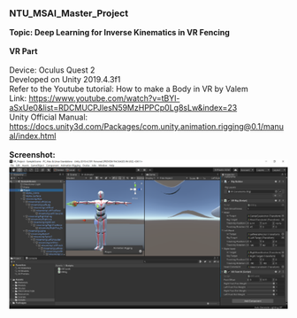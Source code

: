 ### NTU_MSAI_Master_Project
**Topic: Deep Learning for Inverse Kinematics in VR Fencing**</br>
</br>**VR Part**</br>
</br>Device: Oculus Quest 2</br> 
Developed on Unity 2019.4.3f1</br>
Refer to the Youtube tutorial: How to make a Body in VR by Valem</br>
Link: https://www.youtube.com/watch?v=tBYl-aSxUe0&list=RDCMUCPJlesN59MzHPPCp0Lg8sLw&index=23</br>
Unity Official Manual: https://docs.unity3d.com/Packages/com.unity.animation.rigging@0.1/manual/index.html</br>
</br>**Screenshot:**</br>
![image](Screenshot.png)
